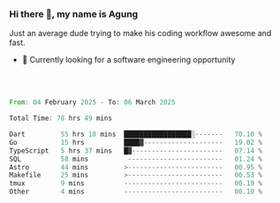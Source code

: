 ### Hi there 👋, my name is Agung
Just an average dude trying to make his coding workflow awesome and fast.

<!--
**agungfir98/agungfir98** is a ✨ _special_ ✨ repository because its `README.md` (this file) appears on your GitHub profile.
-->

- 🔭 Currently looking for a software engineering opportunity
<br/>
<br/>
<!--START_SECTION:waka-->

```rust
From: 04 February 2025 - To: 06 March 2025

Total Time: 78 hrs 49 mins

Dart         55 hrs 18 mins  █████████████████░-------   70.10 %
Go           15 hrs          ████▓--------------------   19.02 %
TypeScript   5 hrs 37 mins   █▓-----------------------   07.14 %
SQL          58 mins          ------------------------   01.24 %
Astro        44 mins         >------------------------   00.95 %
Makefile     25 mins         >------------------------   00.53 %
tmux         9 mins          -------------------------   00.19 %
Other        4 mins          -------------------------   00.10 %
```

<!--END_SECTION:waka-->
